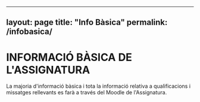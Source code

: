 
---
layout: page
title: "Info Bàsica"
permalink: /infobasica/
---

# INFORMACIÓ BÀSICA DE L'ASSIGNATURA 
La majoria d'informació bàsica i tota la informació relativa a qualificacions i missatges rellevants es farà a través del Moodle de l'Assignatura. 
